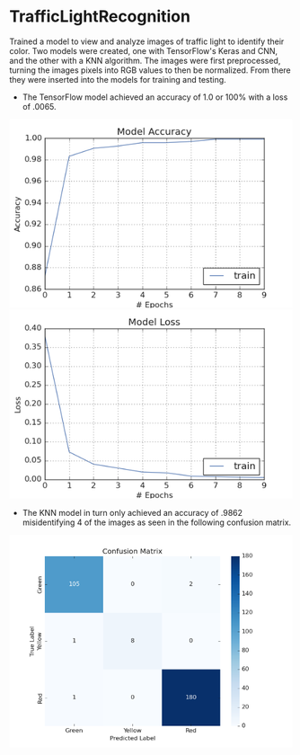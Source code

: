 # TrafficLightRecognition

Trained a model to view and analyze images of traffic light to identify their color. Two models were created, one with TensorFlow's Keras and CNN, and the other with a KNN algorithm. The images were first preprocessed, turning the images pixels into RGB values to then be normalized. From there they were inserted into the models for training and testing. 
- The TensorFlow model achieved an accuracy of 1.0 or 100% with a loss of .0065. 

![alt text](https://github.com/olasoytena/TrafficLightRecognition/blob/main/model_accuracy.png)
![alt text](https://github.com/olasoytena/TrafficLightRecognition/blob/main/model_loss.png)

- The KNN model in turn only achieved an accuracy of .9862 misidentifying 4 of the images as seen in the following confusion matrix.

![alt text](https://github.com/olasoytena/TrafficLightRecognition/blob/main/confusion_matrix.png)
